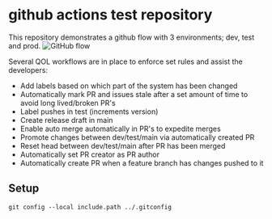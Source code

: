 # github actions test repository

This repository demonstrates a github flow with 3 environments; dev, test and prod.
![GitHub flow](https://user-images.githubusercontent.com/6351798/48032310-63842400-e114-11e8-8db0-06dc0504dcb5.png)

Several QOL workflows are in place to enforce set rules and assist the developers:

- Add labels based on which part of the system has been changed
- Automatically mark PR and issues stale after a set amount of time to avoid long lived/broken PR's
- Label pushes in test (increments version)
- Create release draft in main
- Enable auto merge automatically in PR's to expedite merges
- Promote changes between dev/test/main via automatically created PR
- Reset head between dev/test/main after PR has been merged
- Automatically set PR creator as PR author
- Automatically create PR when a feature branch has changes pushed to it

## Setup

`git config --local include.path ../.gitconfig`
